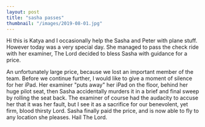 ```yaml
---
layout: post
title: "sasha passes"
thumbnail: "/images/2019-08-01.jpg"
---
```


Hi this is Katya and I occasionally help the Sasha and Peter with plane stuff. However today was a very special day. She 
managed to pass the check ride with her examiner, The Lord decided to bless Sasha with guidance for a price.

An unfortunately large price, 
because we lost an important member of the team. Before we continue further, I would like to give a moment of 
silence for her iPad. Her examiner "puts away" her iPad on the floor, behind her huge pilot seat, then Sasha accidentally
murders it in a brief and final sweep by rolling the seat back. The examiner of course had the audacity to accuse her that it was
her fault, but I see it as a sacrifice for our benevolent, yet firm, blood thirsty Lord. Sasha finally paid the price, and
is now able to fly to any location she pleases. Hail The Lord.



